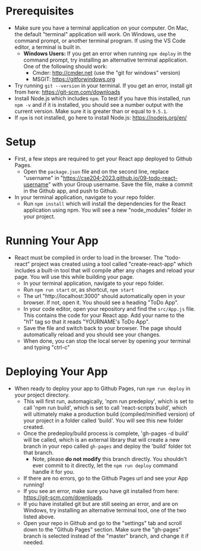 # Prerequisites
- Make sure you have a terminal application on your computer. On Mac, the default "terminal" application will work. On Windows, use the command prompt, or another terminal program. If using the VS Code editor, a terminal is built in.
  - **Windows Users:** If you get an error when running `npm deploy` in the command prompt, try installing an alternative terminal application. One of the following should work:
    - Cmder: http://cmder.net (use the "git for windows" version)
    - MSGIT: https://gitforwindows.org
- Try running `git --version` in your terminal. If you get an error, install git from here: https://git-scm.com/downloads 
- Install Node.js which includes `npm`. To test if you have this installed, run `npm -v` and if it is installed, you should see a number output with the current version. Make sure it is greater than or equal to `9.5.1`.
- If `npm` is not installed, go here to install Node.js: https://nodejs.org/en/

# Setup
- First, a few steps are required to get your React app deployed to Github Pages.
  - Open the `package.json` file and on the second line, replace "username" in "https://cse204-2023.github.io/09-todo-react-username" with your Group username. Save the file, make a commit in the Github app, and push to Github.
- In your terminal application, navigate to your repo folder.
  - Run `npm install` which will install the dependencies for the React application using npm. You will see a new "node_modules" folder in your project.

# Running Your App
- React must be compiled in order to load in the browser. The "todo-react" project was created using a tool called "create-react-app" which includes a built-in tool that will compile after any chages and reload your page. You will use this while building your page.
  - In your terminal application, navigate to your repo folder.
  - Run `npm run start` or, as shortcut, `npm start`
  - The url "http://localhost:3000" should automatically open in your browser. If not, open it. You should see a heading "ToDo App".
  - In your code editor, open your repository and find the `src/App.js` file. This contains the code for your React app. Add your name to the "h1" tag so that it reads "YOURNAME's ToDo App".
  - Save the file and switch back to your browser. The page should automatically reload and you should see your changes.
  - When done, you can stop the local server by opening your terminal and typing "ctrl-c"
  
# Deploying Your App
- When ready to deploy your app to Github Pages, run `npm run deploy` in your project directory.
  - This will first run, automagically, 'npm run predeploy', which is set to call 'npm run build', which is set to call 'react-scripts build', which will ultimately make a production build (compiled/minified version) of your project in a folder called 'build'. You will see this new folder created.
  - Once the predeploy/build process is complete, 'gh-pages -d build' will be called, which is an external library that will create a new branch in your repo called `gh-pages` and deploy the 'build' folder tot that branch.
    - Note, please **do not modify** this branch directly. You shouldn't ever commit to it directly, let the `npm run deploy` command handle it for you.
  - If there are no errors, go to the Github Pages url and see your App running!
  - If you see an error, make sure you have git installed from here: https://git-scm.com/downloads.
  - If you have installed git but are still seeing an error, and are on Windows, try installing an alternative terminal tool, one of the two listed above.
  - Open your repo in Github and go to the "settings" tab and scroll down to the "Github Pages" section. Make sure the "gh-pages" branch is selected instead of the "master" branch, and change it if needed.